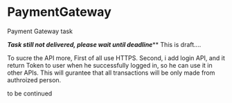 # PaymentGateway
Payment Gateway task

*******Task still not delivered, please wait until deadline*********
This is draft....

To sucre the API more, First of all use HTTPS.
Second, i add login API, and it return Token to user when he successfully logged in, so he can use it in other APIs.
This will gurantee that all transactions will be only made from authroized person.


to be continued
